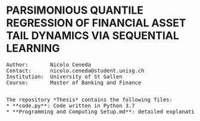 # PARSIMONIOUS QUANTILE REGRESSION OF FINANCIAL ASSET TAIL DYNAMICS VIA SEQUENTIAL LEARNING

<pre>
Author:       Nicolo Ceneda
Contact:      nicolo.ceneda@student.unisg.ch
Institution:  University of St Gallen
Course:       Master of Banking and Finance
<pre>

The repository *Thesis* contains the following files:
* **code.py**: Code written in Python 3.7
* **Programming and Computing Setup.md**: detailed explanation of the setup required to run Python locally on a Mac (Apple Inc.) device and on the WRDS cloud.



